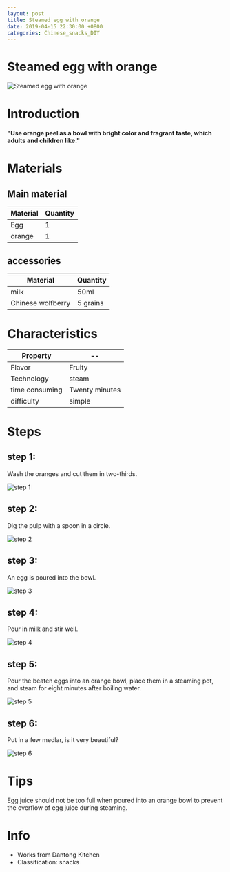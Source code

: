 ```yaml
---
layout: post
title: Steamed egg with orange
date: 2019-04-15 22:30:00 +0800
categories: Chinese_snacks_DIY
---
```


# Steamed egg with orange

![Steamed egg with orange]({{site.baseurl}}/img/450126/450126.jpg)

# Introduction

**"Use orange peel as a bowl with bright color and fragrant taste, which adults and children like."**

# Materials


## Main material

Material|Quantity
--|--
Egg|1
orange|1

## accessories

Material|Quantity
--|--
milk|50ml
Chinese wolfberry|5 grains

# Characteristics

Property|--
--|--
Flavor|Fruity
Technology|steam
time consuming|Twenty minutes
difficulty|simple

# Steps

## step 1:

Wash the oranges and cut them in two-thirds.

![step 1]({{site.baseurl}}/img/450126/1.jpg)

## step 2:

Dig the pulp with a spoon in a circle.

![step 2]({{site.baseurl}}/img/450126/2.jpg)

## step 3:

An egg is poured into the bowl.

![step 3]({{site.baseurl}}/img/450126/3.jpg)

## step 4:

Pour in milk and stir well.

![step 4]({{site.baseurl}}/img/450126/4.jpg)

## step 5:

Pour the beaten eggs into an orange bowl, place them in a steaming pot, and steam for eight minutes after boiling water.

![step 5]({{site.baseurl}}/img/450126/5.jpg)

## step 6:

Put in a few medlar, is it very beautiful?

![step 6]({{site.baseurl}}/img/450126/6.jpg)

# Tips

Egg juice should not be too full when poured into an orange bowl to prevent the overflow of egg juice during steaming.

# Info

- Works from Dantong Kitchen
- Classification: snacks
